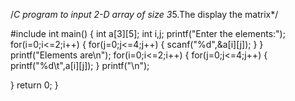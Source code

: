 /*C program to input 2-D array of size 3*5.The
display the matrix*/

#include<stdio>
int main()
{
  int a[3][5];
  int i,j;
  printf("Enter the elements:");
  for(i=0;i<=2;i++)
  {
    for(j=0;j<=4;j++)
    {
      scanf("%d",&a[i][j]);
    }
  }
  printf("Elements are\n");
  for(i=0;i<=2;i++)
  {
    for(j=0;j<=4;j++)
    {
      printf("%d\t",a[i][j]);
    }
    printf("\n");
    
  }
  return 0;
}

